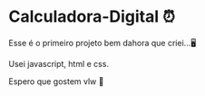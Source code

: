 # Calculadora-Digital :alarm_clock:

Esse é o primeiro projeto bem dahora que criei...🖥️
 
Usei javascript, html e css.

Espero que gostem vlw 🫶
 